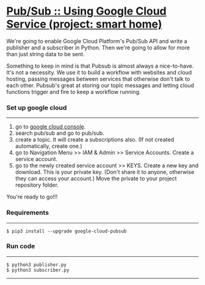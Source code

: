# [Pub/Sub :: Using Google Cloud Service (project: smart home)](https://github.com/shiningflash/python-pubsub/tree/main/smart_home)

We're going to enable Google Cloud Platform's Pub/Sub API and write a publisher and a subscriber in Python. Then we're going to allow for more than just string data to be sent.

Something to keep in mind is that Pubsub is almost always a nice-to-have. It's not a necessity. We use it to build a workflow with websites and cloud hosting, passing messages between services that otherwise don't talk to each other. Pubsub's great at storing our topic messages and letting cloud functions trigger and fire to keep a workflow running.

### Set up google cloud

---

1. go to [google cloud console](https://console.cloud.google.com/).
2. search pub/sub and go to pub/sub.
3. create a topic. It will create a subscriptions also. (If not created automatically, create one.)
4. go to Navigation Menu >> IAM & Admin >> Service Accounts. Create a service account.
5. go to the newly created service account >> KEYS. Create a new key and download. This is your private key. (Don't share it to anyone, otherwise they can access your account.) Move the private to your project repository folder.

You're ready to go!!!

### Requirements

---

```
$ pip3 install --upgrade google-cloud-pubsub
```

### Run code

---

```
$ python3 publisher.py
$ python3 subscriber.py
```

---
